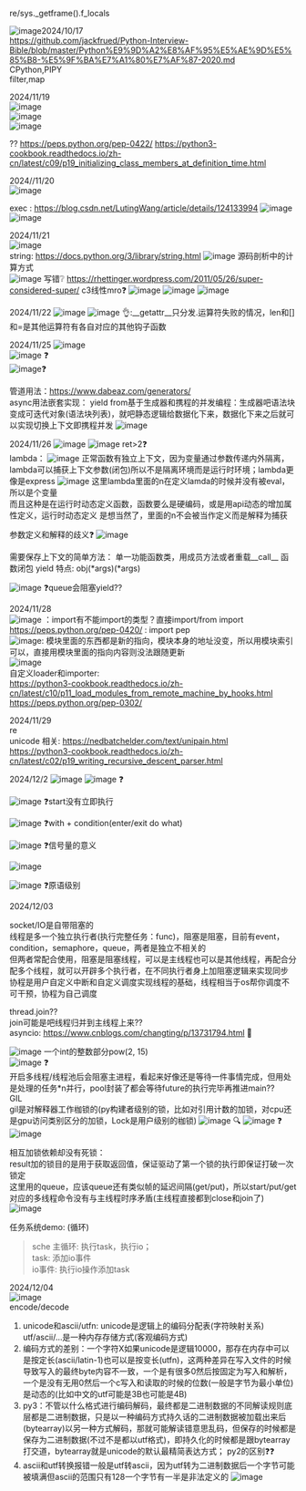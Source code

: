 re/sys._getframe().f_locals  

![image](https://github.com/user-attachments/assets/0233aabc-f9e1-4d76-90de-77d276246380)2024/10/17  
https://github.com/jackfrued/Python-Interview-Bible/blob/master/Python%E9%9D%A2%E8%AF%95%E5%AE%9D%E5%85%B8-%E5%9F%BA%E7%A1%80%E7%AF%87-2020.md  
CPython,PIPY  
filter,map  

2024/11/19  
![image](https://github.com/user-attachments/assets/5b53dae0-f7cb-49ac-9aa8-56dd1fe41349)  
![image](https://github.com/user-attachments/assets/09697bf3-1ef9-4c95-8720-9772c23b4f95)  
![image](https://github.com/user-attachments/assets/3856051c-32bc-4455-ba25-b7bdb3117e1a)

?? https://peps.python.org/pep-0422/
https://python3-cookbook.readthedocs.io/zh-cn/latest/c09/p19_initializing_class_members_at_definition_time.html

2024//11/20  
![image](https://github.com/user-attachments/assets/521030e5-27f9-4e23-b245-b7822451aab5)

exec  :
https://blog.csdn.net/LutingWang/article/details/124133994
![image](https://github.com/user-attachments/assets/1910e3ef-0561-41f0-9636-12e336bf26ca)
![image](https://github.com/user-attachments/assets/b3238fce-1901-45cb-8f62-ead0686654f8)


2024/11/21  
![image](https://github.com/user-attachments/assets/2e9a3f49-a999-461a-a025-8117c649e7eb)  
string: https://docs.python.org/3/library/string.html
![image](https://github.com/user-attachments/assets/a7b97bda-b77c-4ca1-aeb4-44d22db80f47) 源码剖析中的计算方式  
![image](https://github.com/user-attachments/assets/e9d7cc87-a71b-49f1-878f-c4189eca9e07)  写错❔
https://rhettinger.wordpress.com/2011/05/26/super-considered-super/  c3线性mro❓
![image](https://github.com/user-attachments/assets/61f94ea3-3ac3-4894-8340-643a09908548)
![image](https://github.com/user-attachments/assets/b9cd0419-f675-47d6-8958-8f75ba4a0a8a)
![image](https://github.com/user-attachments/assets/a7b9ba83-a4d8-4ad6-8807-1a25d22eef22)


2024/11/22
![image](https://github.com/user-attachments/assets/31c34a63-94c7-4754-b3b3-50b6abc0e7fe) 
![image](https://github.com/user-attachments/assets/ccf45782-0412-4dfd-a651-0f89e5f2d4cc)
👌:__getattr__只分发.运算符失败的情况，len和[]和=是其他运算符有各自对应的其他钩子函数

2024/11/25
![image](https://github.com/user-attachments/assets/04060b23-077a-4cf7-a377-1b232ff4cb2e)  
![image](https://github.com/user-attachments/assets/6ee4fcf8-5b11-4be6-bd82-c9a3e0fdca57) ❓  
![image](https://github.com/user-attachments/assets/065cf998-2b15-4239-94c5-26da2a6a9c8c)❓  

管道用法：https://www.dabeaz.com/generators/  
async用法嵌套实现：
yield from基于生成器和携程的并发编程：生成器吧语法块变成可迭代对象(语法块列表)，就吧静态逻辑给数据化下来，数据化下来之后就可以实现切换上下文即携程并发
![image](https://github.com/user-attachments/assets/1af958b4-2acd-485b-9f2d-473c15e596c9)

2024/11/26
![image](https://github.com/user-attachments/assets/22e4ded6-e172-4ea2-bdee-91d4c9125ebb)
![image](https://github.com/user-attachments/assets/9cd2511f-0d75-4215-8baa-8825dd21952e)  ret>2❓  
lambda：
![image](https://github.com/user-attachments/assets/5f265854-5e19-490e-9083-5df4f5bd80d8)  正常函数有独立上下文，因为变量通过参数传递内外隔离，lambda可以捕获上下文参数(闭包)所以不是隔离环境而是运行时环境；lambda更像是express
![image](https://github.com/user-attachments/assets/ffed9616-3270-44e8-b774-22b6d35d800c)  这里lambda里面的n在定义lamda的时候并没有被eval，所以是个变量  
而且这种是在运行时动态定义函数，函数要么是硬编码，或是用api动态的增加属性定义，运行时动态定义 是想当然了，里面的n不会被当作定义而是解释为捕获

参数定义和解释的歧义❓
![image](https://github.com/user-attachments/assets/e85241c5-8574-4849-a3af-e297596dd9cc)

需要保存上下文的简单方法：
单一功能函数类，用成员方法或者重载__call__
函数闭包
yield
特点: obj(*args)(*args)

![image](https://github.com/user-attachments/assets/42a800bc-9e76-412c-a938-6ddf5abf8525)  ❓queue会阻塞yield??


2024/11/28  
![image](https://github.com/user-attachments/assets/f42dc004-1176-4ca4-8856-84cd411742fa)  ：import有不能import的类型？直接import/from import
https://peps.python.org/pep-0420/  : import pep  
![image](https://github.com/user-attachments/assets/64636889-4ab5-440f-9394-e0d16b94a927): 模块里面的东西都是新的指向，模块本身的地址没变，所以用模块索引可以，直接用模块里面的指向内容则没法跟随更新  
![image](https://github.com/user-attachments/assets/fc08fa93-2a1a-401e-880a-3c456e4d2a3d)  
自定义loader和importer:  
https://python3-cookbook.readthedocs.io/zh-cn/latest/c10/p11_load_modules_from_remote_machine_by_hooks.html
https://peps.python.org/pep-0302/

  
2024/11/29   
re  
unicode 相关:  https://nedbatchelder.com/text/unipain.html    
https://python3-cookbook.readthedocs.io/zh-cn/latest/c02/p19_writing_recursive_descent_parser.html  

2024/12/2
![image](https://github.com/user-attachments/assets/bb5850af-98a3-4503-aa16-52ed6ee73a4a)
![image](https://github.com/user-attachments/assets/b563393f-1b76-4e2f-a17e-458ff518ee56)  ❓

![image](https://github.com/user-attachments/assets/2b0545d2-95fd-4daf-bc33-af10bc70a3be)  ❓start没有立即执行

![image](https://github.com/user-attachments/assets/b3a5b1ee-e0c9-442f-bcaa-674e79648788)   ❓with + condition(enter/exit do what)

![image](https://github.com/user-attachments/assets/be011162-d3db-43b8-b423-23576b5e038f)  ❓信号量的意义

![image](https://github.com/user-attachments/assets/76d54914-f164-44b0-ad73-85edf7c8c4b8)

![image](https://github.com/user-attachments/assets/9cbe11a5-a9f2-4f04-be87-a5b7fd5c7951)  ❓原语级别

2024/12/03  

socket/IO是自带阻塞的  
线程是多一个独立执行者(执行完整任务：func)，阻塞是阻塞，目前有event，condition，semaphore，queue，两者是独立不相关的   
但两者常配合使用，阻塞是阻塞线程，可以是主线程也可以是其他线程，再配合分配多个线程，就可以开辟多个执行者，在不同执行者身上加阻塞逻辑来实现同步  
协程是用户自定义中断和自定义调度实现线程的基础，线程相当于os帮你调度不可干预，协程为自己调度

thread.join??  
join可能是吧线程归并到主线程上来??  
asyncio: https://www.cnblogs.com/changting/p/13731794.html  🔎  

![image](https://github.com/user-attachments/assets/9ea65f33-daee-478f-94ed-40a1a9fa87be)  一个int的整数部分pow(2, 15)  
![image](https://github.com/user-attachments/assets/82bfca53-ba99-40a2-bd48-4d5cc1b6c6bb)  ❓  
开启多线程/线程池后会阻塞主进程，看起来好像还是等待一件事情完成，但用处是处理的任务*n并行，pool封装了都会等待future的执行完毕再推进main??   
GIL  
gil是对解释器工作枷锁的(py构建者级别的锁，比如对引用计数的加锁，对cpu还是gpu访问类别区分的加锁，Lock是用户级别的枷锁)
![image](https://github.com/user-attachments/assets/098ca093-77bb-4dfe-bbdd-cfaa838a97a1)  🔍
![image](https://github.com/user-attachments/assets/a8f97a80-7d67-42b9-94c8-b15a158d6260)  ❓
![image](https://github.com/user-attachments/assets/171a8f74-cf8b-439d-8e78-9b954d7e7e3e)  

相互加锁依赖却没有死锁：  
result加的锁目的是用于获取返回值，保证驱动了第一个锁的执行即保证打破一次锁定  
这里用的queue，应该queue还有类似帧的延迟间隔(get/put)，所以start/put/get对应的多线程命令没有与主线程时序矛盾(主线程直接都到close和join了)  
![image](https://github.com/user-attachments/assets/a2c96733-ff72-4888-9ac8-2c5dee19c971)  

任务系统demo:  (循环)
> sche 主循环: 执行task，执行io；  
> task: 添加io事件  
> io事件: 执行io操作添加task

2024/12/04  
![image](https://github.com/user-attachments/assets/843cfaed-b1dc-455a-ad99-cfde069c1646)   
encode/decode  
1. unicode和ascii/utfn: unicode是逻辑上的编码分配表(字符映射关系)  utf/ascii/...是一种内存存储方式(客观编码方式)  
2. 编码方式的差别：一个字符X如果unicode是逻辑10000，那存在内存中可以是按定长(ascii/latin-1)也可以是按变长(utfn)，这两种差异在写入文件的时候导致写入的最终byte内容不一致，一个是有很多0然后按固定为写入和解析，一个是没有无用0然后一个c写入和读取的时候的位数(一般是字节为最小单位)是动态的(比如中文的utf可能是3B也可能是4B)  
3. py3：不管以什么格式进行编码解码，最终都是二进制数据的不同解读规则底层都是二进制数据，只是以一种编码方式持久话的二进制数据被加载出来后(bytearray)以另一种方式解码，那就可能解读错意思乱码，但保存的时候都是保存为二进制数据(不过不是都以utf格式)，即持久化的时候都是跟bytearray打交道，bytearray就是unicode的默认最精简表达方式；  py2的区别❓❓
4. ascii和utf转换报错一般是utf转ascii，因为utf转为二进制数据后一个字节可能被填满但ascii的范围只有128一个字节有一半是非法定义的
![image](https://github.com/user-attachments/assets/6f04d6bf-ac65-46bb-9d7f-0da5a9e23421)


